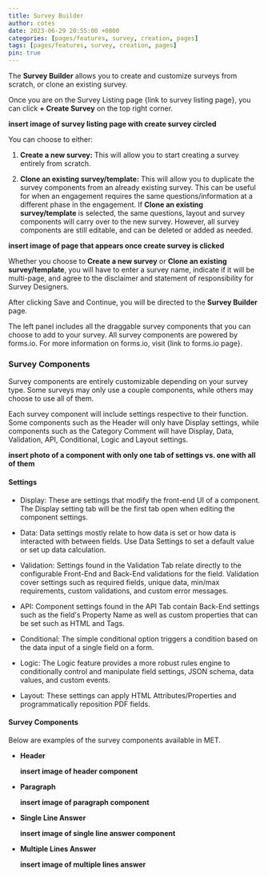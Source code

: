 ```yaml
---
title: Survey Builder
author: cotes
date: 2023-06-29 20:55:00 +0800
categories: [pages/features, survey, creation, pages]
tags: [pages/features, survey, creation, pages]
pin: true
---
```


The **Survey Builder** allows you to create and customize surveys from scratch, or clone an existing survey.  

Once you are on the Survey Listing page {link to survey listing page}, you can click **+ Create Survey** on the top right corner.  

**insert image of survey listing page with create survey circled**  

You can choose to either:
1. **Create a new survey:** This will allow you to start creating a survey entirely from scratch.
   
2. **Clone an existing survey/template:** This will allow you to duplicate the survey components from an already existing survey. This can be useful for when an engagement requires the same questions/information at a different phase in the engagement. If **Clone an existing survey/template** is selected, the same questions, layout and survey components will carry over to the new survey. However, all survey components are still editable, and can be deleted or added as needed.  

**insert image of page that appears once create survey is clicked**  

Whether you choose to **Create a new survey** or **Clone an existing survey/template**, you will have to enter a survey name, indicate if it will be multi-page, and agree to the disclaimer and statement of responsibility for Survey Designers. 

After clicking Save and Continue, you will be directed to the **Survey Builder** page.  

The left panel includes all the draggable survey components that you can choose to add to your survey. All survey components are powered by forms.io. For more information on forms.io, visit {link to forms.io page}.  

### Survey Components ###  

Survey components are entirely customizable depending on your survey type. Some surveys may only use a couple components, while others may choose to use all of them.  

Each survey component will include settings respective to their function. Some components such as the Header will only have Display settings, while components such as the Category Comment will have Display, Data, Validation, API, Conditional, Logic and Layout settings.  

**insert photo of a component with only one tab of settings vs. one with all of them**  

#### Settings ####  

- Display: These are settings that modify the front-end UI of a component. The Display setting tab will be the first tab open when editing the component settings.
  
- Data: Data settings mostly relate to how data is set or how data is interacted with between fields. Use Data Settings to set a default value or set up data calculation.
  
- Validation: Settings found in the Validation Tab relate directly to the configurable Front-End and Back-End validations for the field. Validation cover settings such as required fields, unique data, min/max requirements, custom validations, and custom error messages.
  
- API: Component settings found in the API Tab contain Back-End settings such as the field's Property Name as well as custom properties that can be set such as HTML and Tags.
  
- Conditional: The simple conditional option triggers a condition based on the data input of a single field on a form.
  
- Logic: The Logic feature provides a more robust rules engine to conditionally control and manipulate field settings, JSON schema, data values, and custom events. 
  
- Layout: These settings can apply HTML Attributes/Properties and programmatically reposition PDF fields. 

#### Survey Components ####  

Below are examples of the survey components available in MET.

- **Header**

  **insert image of header component**

- **Paragraph**
  
  **insert image of paragraph component**

- **Single Line Answer**

  **insert image of single line answer component**

- **Multiple Lines Answer**

  **insert image of multiple lines answer**
